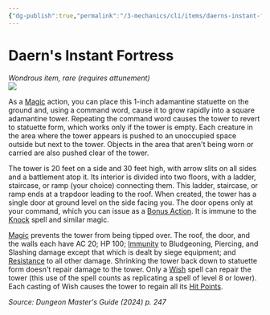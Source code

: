 ```yaml
---
{"dg-publish":true,"permalink":"/3-mechanics/cli/items/daerns-instant-fortress-xdmg/","tags":["ttrpg-cli/compendium/src/5e/xdmg","ttrpg-cli/item/attunement/required","ttrpg-cli/item/rarity/rare"],"noteIcon":""}
---
```


# Daern's Instant Fortress
*Wondrous item, rare (requires attunement)*  
![](3-Mechanics/CLI/items/img/daerns-instant-fortress.webp#right)


As a [Magic](3-Mechanics/CLI/rules/actions.md#Magic) action, you can place this 1-inch adamantine statuette on the ground and, using a command word, cause it to grow rapidly into a square adamantine tower. Repeating the command word causes the tower to revert to statuette form, which works only if the tower is empty. Each creature in the area where the tower appears is pushed to an unoccupied space outside but next to the tower. Objects in the area that aren't being worn or carried are also pushed clear of the tower.

The tower is 20 feet on a side and 30 feet high, with arrow slits on all sides and a battlement atop it. Its interior is divided into two floors, with a ladder, staircase, or ramp (your choice) connecting them. This ladder, staircase, or ramp ends at a trapdoor leading to the roof. When created, the tower has a single door at ground level on the side facing you. The door opens only at your command, which you can issue as a [Bonus Action](3-Mechanics/CLI/rules/variant-rules/bonus-action-xphb.md). It is immune to the [Knock](3-Mechanics/CLI/spells/knock-xphb.md) spell and similar magic.

[Magic](3-Mechanics/CLI/rules/actions.md#Magic) prevents the tower from being tipped over. The roof, the door, and the walls each have AC 20; HP 100; [Immunity](3-Mechanics/CLI/rules/variant-rules/immunity-xphb.md) to Bludgeoning, Piercing, and Slashing damage except that which is dealt by siege equipment; and [Resistance](3-Mechanics/CLI/rules/variant-rules/resistance-xphb.md) to all other damage. Shrinking the tower back down to statuette form doesn't repair damage to the tower. Only a [Wish](3-Mechanics/CLI/spells/wish-xphb.md) spell can repair the tower (this use of the spell counts as replicating a spell of level 8 or lower). Each casting of Wish causes the tower to regain all its [Hit Points](3-Mechanics/CLI/rules/variant-rules/hit-points-xphb.md).

*Source: Dungeon Master's Guide (2024) p. 247*